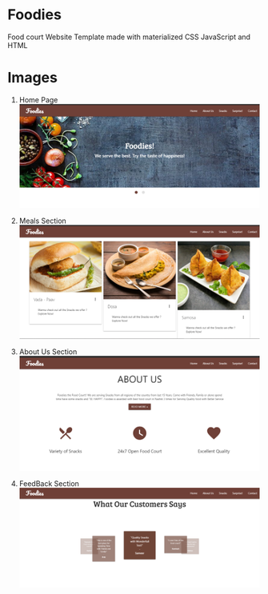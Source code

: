 # Foodies
Food court Website Template made with materialized CSS JavaScript and HTML 

# Images 

1) Home Page
![](Images/1.png)

1) Meals Section
![](Images/2.png)

1) About Us Section
![](Images/3.png)

1) FeedBack Section
![](Images/4.png)
